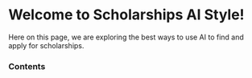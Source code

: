 # Welcome to Scholarships AI Style!

Here on this page, we are exploring the best ways to use AI to find and apply for scholarships. 

### Contents
